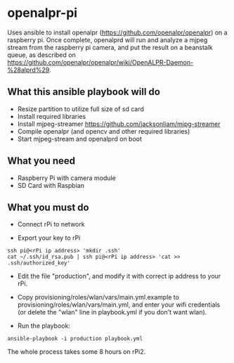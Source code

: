 # openalpr-pi

Uses ansible to install openalpr (https://github.com/openalpr/openalpr) on a raspberry pi. Once complete, openalprd will run and analyze a mjpeg stream from the raspberry pi camera, and put the result on a beanstalk queue, as described on https://github.com/openalpr/openalpr/wiki/OpenALPR-Daemon-%28alprd%29. 

## What this ansible playbook will do

* Resize partition to utilize full size of sd card
* Install required libraries
* Install mjpeg-streamer https://github.com/jacksonliam/mjpg-streamer
* Compile openalpr (and opencv and other required libraries)
* Start mjpeg-stream and openalprd on boot

## What you need

* Raspberry Pi with camera module
* SD Card with Raspbian

## What you must do

* Connect rPi to network

* Export your key to rPi 

```
ssh pi@<rPi ip address> 'mkdir .ssh'
cat ~/.ssh/id_rsa.pub | ssh pi@<rPi ip address> 'cat >> .ssh/authorized_key'
```

* Edit the file "production", and modify it with correct ip address to your rPi. 

* Copy provisioning/roles/wlan/vars/main.yml.example to provisioning/roles/wlan/vars/main.yml, and enter your wifi credentials (or delete the "wlan" line in playbook.yml if you don't want wlan). 

* Run the playbook:

```
ansible-playbook -i production playbook.yml
```

The whole process takes some 8 hours on rPi2.
